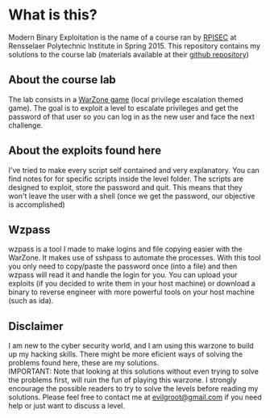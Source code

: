 # What is this?
Modern Binary Exploitation is the name of a course ran by [RPISEC](http://rpis.ec) at Rensselaer Polytechnic Institute in Spring 2015.
This repository contains my solutions to the course lab (materials available at their [github repository](https://github.com/RPISEC))

## About the course lab
The lab consists in a [WarZone game](https://github.com/RPISEC/MBE#labs---the-rpisec-warzone) (local privilege escalation themed game). The goal is to exploit a level to escalate
privileges and get the password of that user so you can log in as the new user and face the next challenge.

## About the exploits found here
I've tried to make every script self contained and very explanatory. You can find notes for for specific scripts inside the
level folder. The scripts are designed to exploit, store the password and quit. This means that they won't leave the user
with a shell (once we get the password, our objective is accomplished)

## Wzpass
wzpass is a tool I made to make logins and file copying easier with the WarZone. It makes use of sshpass to automate
the processes. With this tool you only need to copy/paste the password once (into a file) and then wzpass will read it
and handle the login for you. You can upload your exploits (if you decided to write them in your host machine) or download
a binary to reverse engineer with more powerful tools on your host machine (such as ida).

## Disclaimer
I am new to the cyber security world, and I am using this warzone to build up my hacking skills. There might be more
eficient ways of solving the problems found here, these are my solutions.  
IMPORTANT: Note that looking at this solutions without even trying to solve the problems first, will ruin the fun of playing this
warzone. I strongly encourage the possible readers to try to solve the levels before reading my solutions. Please feel free to
contact me at evilgroot@gmail.com if you need help or just want to discuss a level.
